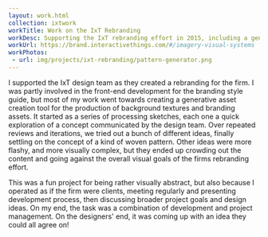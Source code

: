 ```yaml
---
layout: work.html
collection: ixtwork
workTitle: Work on the IxT Rebranding
workDesc: Supporting the IxT rebranding effort in 2015, including a generative design asset creator
workUrl: https://brand.interactivethings.com/#/imagery-visual-systems
workPhotos:
 - url: img/projects/ixt-rebranding/pattern-generator.png
---
```


I supported the IxT design team as they created a rebranding for the firm. I was partly involved in the front-end development for the branding style guide, but most of my work went towards creating a generative asset creation tool for the production of background textures and branding assets. It started as a series of processing sketches, each one a quick exploration of a concept communicated by the design team. Over repeated reviews and iterations, we tried out a bunch of different ideas, finally settling on the concept of a kind of woven pattern. Other ideas were more flashy, and more visually complex, but they ended up crowding out the content and going against the overall visual goals of the firms rebranding effort.

This was a fun project for being rather visually abstract, but also because I operated as if the firm were clients, meeting regularly and presenting development process, then discussing broader project goals and design ideas. On my end, the task was a combination of development and project management. On the designers' end, it was coming up with an idea they could all agree on!
